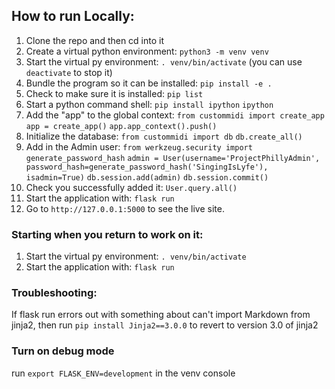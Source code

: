 ## How to run Locally:

1. Clone the repo and then cd into it
2. Create a virtual python environment:
`python3 -m venv venv`
3. Start the virtual py environment:
`. venv/bin/activate`
(you can use `deactivate` to stop it)
4. Bundle the program so it can be installed:
`pip install -e .`
5. Check to make sure it is installed:
`pip list`
6. Start a python command shell:
`pip install ipython`
`ipython`
7. Add the "app" to the global context:
`from custommidi import create_app`
`app = create_app()`
`app.app_context().push()`
8. Initialize the database:
`from custommidi import db`
`db.create_all()`
9. Add in the Admin user:
`from werkzeug.security import generate_password_hash`
`admin = User(username='ProjectPhillyAdmin', password_hash=generate_password_hash('SingingIsLyfe'), isadmin=True)`
`db.session.add(admin)`
`db.session.commit()`
10. Check you successfully added it:
`User.query.all()`
11. Start the application with:
`flask run`
12. Go to `http://127.0.0.1:5000` to see the live site.


### Starting when you return to work on it:
1. Start the virtual py environment:
`. venv/bin/activate`
2. Start the application with:
`flask run`

### Troubleshooting:
If flask run errors out with something about can't import Markdown from jinja2, then run `pip install Jinja2==3.0.0` to revert to version 3.0 of jinja2 

### Turn on debug mode
run `export FLASK_ENV=development` in the venv console